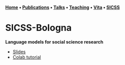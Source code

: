 **[Home](index.md) • [Publications](publications.md) • [Talks](talks.md) • [Teaching](teaching.md) • [Vita](cv.md) • [SICSS](sicss.md)**

# SICSS-Bologna

**Language models for social science research**

- [Slides](https://docs.google.com/presentation/d/1pOyR1RPFpfa8CcJ6ytLp0eNXfeRAnM6nn07va2WoV9c/edit?usp=sharing)
- [Colab tutorial](https://colab.research.google.com/drive/1_ODQa9w5DVoPJ6FYd4zwxYqqYSSNPne9?usp=sharing)
